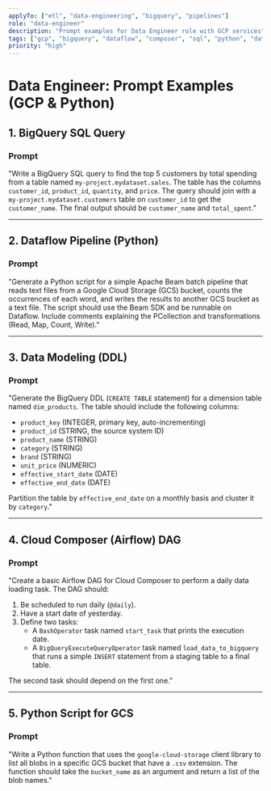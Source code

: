```yaml
---
applyTo: ["etl", "data-engineering", "bigquery", "pipelines"]
role: "data-engineer"
description: "Prompt examples for Data Engineer role with GCP services"
tags: ["gcp", "bigquery", "dataflow", "composer", "sql", "python", "data-modeling", "etl"]
priority: "high"
---
```


# **Data Engineer: Prompt Examples (GCP & Python)**

## **1. BigQuery SQL Query**

### **Prompt**

"Write a BigQuery SQL query to find the top 5 customers by total spending from a table named `my-project.mydataset.sales`. The table has the columns `customer_id`, `product_id`, `quantity`, and `price`. The query should join with a `my-project.mydataset.customers` table on `customer_id` to get the `customer_name`. The final output should be `customer_name` and `total_spent`."

---

## **2. Dataflow Pipeline (Python)**

### **Prompt**

"Generate a Python script for a simple Apache Beam batch pipeline that reads text files from a Google Cloud Storage (GCS) bucket, counts the occurrences of each word, and writes the results to another GCS bucket as a text file. The script should use the Beam SDK and be runnable on Dataflow. Include comments explaining the PCollection and transformations (Read, Map, Count, Write)."

---

## **3. Data Modeling (DDL)**

### **Prompt**

"Generate the BigQuery DDL (`CREATE TABLE` statement) for a dimension table named `dim_products`. The table should include the following columns:
*   `product_key` (INTEGER, primary key, auto-incrementing)
*   `product_id` (STRING, the source system ID)
*   `product_name` (STRING)
*   `category` (STRING)
*   `brand` (STRING)
*   `unit_price` (NUMERIC)
*   `effective_start_date` (DATE)
*   `effective_end_date` (DATE)

Partition the table by `effective_end_date` on a monthly basis and cluster it by `category`."

---

## **4. Cloud Composer (Airflow) DAG**

### **Prompt**

"Create a basic Airflow DAG for Cloud Composer to perform a daily data loading task. The DAG should:
1.  Be scheduled to run daily (`@daily`).
2.  Have a start date of yesterday.
3.  Define two tasks:
    *   A `BashOperator` task named `start_task` that prints the execution date.
    *   A `BigQueryExecuteQueryOperator` task named `load_data_to_bigquery` that runs a simple `INSERT` statement from a staging table to a final table.

The second task should depend on the first one."

---

## **5. Python Script for GCS**

### **Prompt**

"Write a Python function that uses the `google-cloud-storage` client library to list all blobs in a specific GCS bucket that have a `.csv` extension. The function should take the `bucket_name` as an argument and return a list of the blob names."
